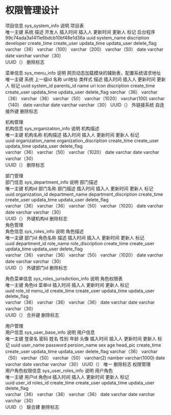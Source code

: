 # 权限管理设计


项目信息	sys_system_info	说明	项目表									
	唯一主键	系统	描述	开发人	插入时间	插入人	更新时间	更新人	标记		后台程序	99c74ada3a1411e6bdcb10bf48e1d36a
	uuid	system_name	discription	developer	create_time	create_user	updata_time	updata_user	delete_flag			
	varchar（36）	varchar（100）	varchar（200）	varchar（50）	date	varchar	date	varchar	varchar（30）			
	UUID（）								删除标志			
												
菜单信息	sys_menu_info	说明	网页动态加载模块的辅助表，配置系统请求地址									
	唯一主键	系统	上一级id	名称	uri地址	类样式	描述	插入时间	插入人	更新时间	更新人	标记
	uuid	system_id	parents_id	name	uri	icon	discription	create_time	create_user	updata_time	updata_user	delete_flag
	varchar（36）	varchar（36）	varchar（36）	varchar（50）	varchar（1020）	varchar(100)	varchar（140）	date	varchar	date	varchar	varchar（30）
	UUID（）	外链接系统	自连接外键									删除标志
												
机构管理												
机构信息	sys_organization_info	说明	机构描述									
	唯一主键	机构名称	机构描述	插入时间	插入人	更新时间	更新人	标记				
	uuid	organization_name	organization_discription	create_time	create_user	updata_time	updata_user	delete_flag				
	varchar（36）	varchar（50）	varchar（1020）	date	varchar	date	varchar	varchar（30）				
	UUID（）							删除标志				
												
部门管理												
部门信息	sys_department_info	说明	部门描述									
	唯一主键	机构id	部门名称	部门描述	插入时间	插入人	更新时间	更新人	标记			
	uuid	organization_id	department_name	department_discription	create_time	create_user	updata_time	updata_user	delete_flag			
	varchar（36）	varchar（36）	varchar（50）	varchar（1020）	date	varchar	date	varchar	varchar（30）			
	UUID（）	外键机构id							删除标志			
角色管理												
角色信息	sys_roles_info	说明	角色描述									
	唯一主键	部门id	角色名称	描述	插入时间	插入人	更新时间	更新人	标记			
	uuid	department_id	role_name	role_discription	create_time	create_user	updata_time	updata_user	delete_flag			
	varchar（36）	varchar（36）	varchar（50）	varchar（1020）	date	varchar	date	varchar	varchar（30）			
	UUID（）	外键部门id							删除标志			
												
角色菜单信息	sys_roles_jurisdiction_info	说明	角色权限表									
	唯一主键	角色id	菜单id	插入时间	插入人	更新时间	更新人	标记				
	uuid	role_id	menu_id	create_time	create_user	updata_time	updata_user	delete_flag				
	varchar（36）	varchar（36）	varchar（36）	date	varchar	date	varchar	varchar（30）				
	UUID（）	合并键						删除标志				
												
用户管理												
用户信息	sys_user_base_info	说明	用户信息									
	唯一主键	登录名	密码	姓名	性别	年龄	头像	插入时间	插入人	更新时间	更新人	标记
	uuid	user_name	password	persion_name	sex	age	head_pic	create_time	create_user	updata_time	updata_user	delete_flag
	varchar（36）	varchar（50）	varchar（50）	varchar（50）	varchar(2)	namber	varchar(1000)	date	varchar	date	varchar	varchar（30）
	UUID（）	唯一										删除标志
权限管理												
用户角色权限信息	sys_user_roles_info	说明	用户角色									
	唯一主键	用户id	角色id	插入时间	插入人	更新时间	更新人	标记				
	uuid	user_id	roles_id	create_time	create_user	updata_time	updata_user	delete_flag				
	varchar（36）	varchar（36）	varchar（36）	date	varchar	date	varchar	varchar（30）				
	UUID（）	联合建						删除标志				
